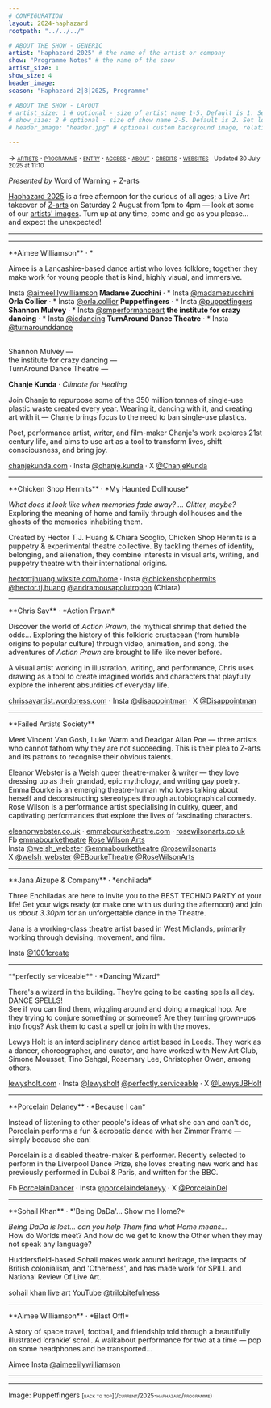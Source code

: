 ```yaml
---
# CONFIGURATION
layout: 2024-haphazard
rootpath: "../../../"

# ABOUT THE SHOW - GENERIC
artist: "Haphazard 2025" # the name of the artist or company
show: "Programme Notes" # the name of the show
artist_size: 1
show_size: 4
header_image:
season: "Haphazard 2|8|2025, Programme"

# ABOUT THE SHOW - LAYOUT
# artist_size: 1 # optional - size of artist name 1-5. Default is 1. Set longer names to lower values
# show_size: 2 # optional - size of show name 2-5. Default is 2. Set longer names to lower values
# header_image: "header.jpg" # optional custom background image, relative to current page

---
```

<span style='font-variant: small-caps'>→ [artists](/current/2025-haphazard/#artists) · [programme](/current/2025-haphazard/programme) · [entry](/current/2025-haphazard/#entry) · [access](/current/2025-haphazard/#access) · [about](/current/2025-haphazard/#about) · [credits](/current/2025-haphazard/#credits) · [websites](/current/2025-haphazard/#websites)</span>&ensp; <small>Updated 30 July 2025 at 11:10</small>         
         
*Presented by* Word of Warning *+* Z-arts        
         
[Haphazard 2025](/current/2025-haphazard) is a free afternoon for the curious of all ages; a Live Art takeover of <a href="https://z-arts.org/events/haphazard-2025" target="_blank">Z-arts</a> on Saturday 2 August from 1pm to 4pm — look at some of our [artists' images](/galleries/2025-haphazardpre/). Turn up at any time, come and go as you please… and expect the unexpected!          
<hr>         
        
<hr>         
**Aimee Williamson** · *

Aimee is a Lancashire-based dance artist who loves folklore; together they make work for young people that is kind, highly visual, and immersive.        

Insta <a href="https://instagram.com/aimeelilywilliamson" target="_blank">@aimeelilywilliamson</a>
**Madame Zucchini** · *
Insta <a href="https://instagram.com/madamezucchini" target="_blank">@madamezucchini</a>
**Orla Collier** · *
Insta <a href="https://instagram.com/orla.collier" target="_blank">@orla.collier</a>
**Puppetfingers** · *
Insta <a href="https://instagram.com/puppetfingers" target="_blank">@puppetfingers</a>
**Shannon Mulvey** · *
Insta <a href="https://instagram.com/smperformanceart" target="_blank">@smperformanceart</a>
**the institute for crazy dancing** · *
Insta <a href="https://instagram.com/icdancing" target="_blank">@icdancing</a>
**TurnAround Dance Theatre** · *
Insta <a href="https://instagram.com/turnarounddance" target="_blank">@turnarounddance</a>



<br>Shannon Mulvey — <br>the institute for crazy dancing — <br>TurnAround Dance Theatre —          


**Chanje Kunda** · *Climate for Healing*         
         
Join Chanje to repurpose some of the 350 million tonnes of single-use plastic waste created every year. Wearing it, dancing with it, and creating art with it — Chanje brings focus to the need to ban single-use plastics.         
         
Poet, performance artist, writer, and film-maker Chanje's work explores 21st century life, and aims to use art as a tool to transform lives, shift consciousness, and bring joy.         
        
<a href="https://chanjekunda.com" target="_blank">chanjekunda.com</a> · Insta <a href="https://instagram.com/chanje.kunda" target="_blank">@chanje.kunda</a> · X <a href="https://x.com/ChanjeKunda" target="_blank">@ChanjeKunda</a>         
<hr>         
**Chicken Shop Hermits** · *My Haunted Dollhouse*         
          
*What does it look like when memories fade away? … Glitter, maybe?*<br>Exploring the meaning of home and family through dollhouses and the ghosts of the memories inhabiting them.         
         
Created by Hector T.J. Huang & Chiara Scoglio, Chicken Shop Hermits is a puppetry & experimental theatre collective. By tackling themes of identity, belonging, and alienation, they combine interests in visual arts, writing, and puppetry theatre with their international origins.         
         
<a href="https://hectortjhuang.wixsite.com/home" target="_blank">hectortjhuang.wixsite.com/home</a> · Insta <a href="https://instagram.com/chickenshophermits" target="_blank">@chickenshophermits</a> <a href="https://instagram.com/hector.tj.huang" target="_blank">@hector.tj.huang</a> <a href="https://instagram.com/andramousapolutropon" target="_blank">@andramousapolutropon</a> (Chiara)         
<hr>         
**Chris Sav** · *Action Prawn*         
          
Discover the world of *Action Prawn*, the mythical shrimp that defied the odds… Exploring the history of this folkloric crustacean (from humble origins to popular culture) through video, animation, and song, the adventures of *Action Prawn* are brought to life like never before.         
       
A visual artist working in illustration, writing, and performance, Chris uses drawing as a tool to create imagined worlds and characters that playfully explore the inherent absurdities of everyday life.         
         
<a href="https://chrissavartist.wordpress.com" target="_blank">chrissavartist.wordpress.com</a> · Insta <a href="https://instagram.com/disappointman" target="_blank">@disappointman</a> · X <a href="https://x.com/Disappointman" target="_blank">@Disappointman</a>         
<hr>         
**Failed Artists Society**         
         
Meet Vincent Van Gosh, Luke Warm and Deadgar Allan Poe — three artists who cannot fathom why they are not succeeding. This is their plea to Z-arts and its patrons to recognise their obvious talents.         

Eleanor Webster is a Welsh queer theatre-maker & writer — they love dressing up as their grandad, epic mythology, and writing gay poetry.<br>Emma Bourke is an emerging theatre-human who loves talking about herself and deconstructing stereotypes through autobiographical comedy.<br>Rose Wilson is a performance artist specialising in quirky, queer, and captivating performances that explore the lives of fascinating characters.         
         
<a href="https://eleanorwebster.co.uk" target="_blank">eleanorwebster.co.uk</a> · <a href="https://emmabourketheatre.com" target="_blank">emmabourketheatre.com</a> · <a href="https://rosewilsonarts.co.uk" target="_blank">rosewilsonarts.co.uk</a><br>Fb <a href="https://facebook.com/emmabourketheatre" target="_blank">emmabourketheatre</a> <a href="https://facebook.com/profile.php?id=100082773731362" target="_blank">Rose Wilson Arts</a><br>Insta <a href="https://instagram.com/welsh_webster" target="_blank">@welsh_webster</a> <a href="https://instagram.com/emmabourketheatre" target="_blank">@emmabourketheatre</a> <a href="https://instagram.com/rosewilsonarts" target="_blank">@rosewilsonarts</a><br>X <a href="https://x.com/welsh_webster" target="_blank">@welsh_webster</a> <a href="https://x.com/EBourkeTheatre" target="_blank">@EBourkeTheatre</a> <a href="https://x.com/RoseWilsonArts" target="_blank">@RoseWilsonArts</a>         
<hr>        
**Jana Aizupe & Company** · *enchilada*         
         
Three Enchiladas are here to invite you to the BEST TECHNO PARTY of your life! Get your wigs ready (or make one with us during the afternoon) and join us *about 3.30pm* for an unforgettable dance in the Theatre.        
          
Jana is a working-class theatre artist based in West Midlands, primarily working through devising, movement, and film.         
         
Insta <a href="https://instagram.com/1001create" target="_blank">@1001create</a>         
<hr>         
**perfectly serviceable** · *Dancing Wizard*         
         
There's a wizard in the building. They're going to be casting spells all day. DANCE SPELLS!<br>See if you can find them, wiggling around and doing a magical hop. Are they trying to conjure something or someone? Are they turning grown-ups into frogs? Ask them to cast a spell or join in with the moves.         
         
Lewys Holt is an interdisciplinary dance artist based in Leeds. They work as a dancer, choreographer, and curator, and have worked with New Art Club, Simone Mousset, Tino Sehgal, Rosemary Lee, Christopher Owen, among others.         
         
<a href="https://lewysholt.com" target="_blank">lewysholt.com</a> · Insta <a href="https://instagram.com/lewysholt" target="_blank">@lewysholt</a> <a href="https://instagram.com/perfectly.serviceable" target="_blank">@perfectly.serviceable</a> · X <a href="https://x.com/LewysJBHolt" target="_blank">@LewysJBHolt</a>         
<hr>         
**Porcelain Delaney** · *Because I can*         
         
Instead of listening to other people's ideas of what she can and can't do, Porcelain performs a fun & acrobatic dance with her Zimmer Frame — simply because she can!         
       
Porcelain is a disabled theatre-maker & performer. Recently selected to perform in the Liverpool Dance Prize, she loves creating new work and has previously performed in Dubai & Paris, and written for the BBC.        
         
Fb <a href="https://facebook.com/PorcelainDancer" target="_blank">PorcelainDancer</a> · Insta <a href="https://instagram.com/porcelaindelaneyy" target="_blank">@porcelaindelaneyy</a> · X <a href="https://x.com/PorcelainDel" target="_blank">@PorcelainDel</a>        
<hr>         
**Sohail Khan** · *'Being DaDa'… Show me Home?*         
         
*Being DaDa is lost… can you help Them find what Home means…*<br>How do Worlds meet? And how do we get to know the Other when they may not speak any language?         
         
Huddersfield-based Sohail makes work around heritage, the impacts of British colonialism, and 'Otherness', and has made work for SPILL and National Review Of Live Art.         
         
sohail khan live art YouTube <a href="https://youtube.com/@trilobitefulness" target="_blank">@trilobitefulness</a>         
<hr>         
**Aimee Williamson** · *Blast Off!*         
         
A story of space travel, football, and friendship told through a beautifully illustrated ‘crankie’ scroll. A walkabout performance for two at a time — pop on some headphones and be transported…         
         

         
Aimee Insta <a href="https://instagram.com/aimeelilywilliamson" target="_blank">@aimeelilywilliamson</a>         
<hr>          

<hr>                  
Image: Puppetfingers         
<small><span style='font-variant: small-caps'>[back to top](/current/2025-haphazard/programme)</span></small>
